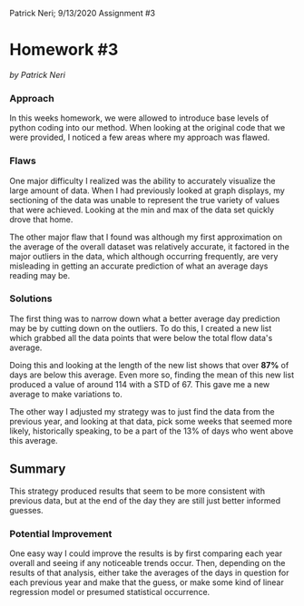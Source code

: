 Patrick Neri; 9/13/2020 Assignment #3

# Homework #3
*by Patrick Neri*

### Approach
In this weeks homework, we were allowed to introduce base levels of python coding into
our method. When looking at the original code that we were provided, I noticed a few areas where my approach was flawed.

### Flaws
One major difficulty I realized was the ability to accurately visualize the large amount of data. When I had previously looked at graph displays, my sectioning of the data was unable to represent the true variety of values that were achieved. Looking at the min and max of the data set quickly drove that home.

The other major flaw that I found was although my first approximation on the average of the overall dataset was relatively accurate, it factored in the major outliers in the data, which although occurring frequently, are very misleading in getting an accurate prediction of what an average days reading may be.

### Solutions
The first thing was to narrow down what a better average day prediction may be by cutting down on the outliers. To do this, I created a new list which grabbed all the data points that were below the total flow data's average.

Doing this and looking at the length of the new list shows that over **87%** of days are below this average. Even more so, finding the mean of this new list produced a value of around 114 with a STD of 67. This gave me a new average to make variations to.

The other way I adjusted my strategy was to just find the data from the previous year, and looking at that data, pick some weeks that seemed more likely, historically speaking, to be a part of the 13% of days who went above this average.

## Summary
This strategy produced results that seem to be more consistent with previous data, but at the end of the day they are still just better informed guesses.

### Potential Improvement
One easy way I could improve the results is by first comparing each year overall and seeing if any noticeable trends occur. Then, depending on the results of that analysis, either take the averages of the days in question for each previous year and make that the guess, or make some kind of linear regression model or presumed statistical occurrence.  
